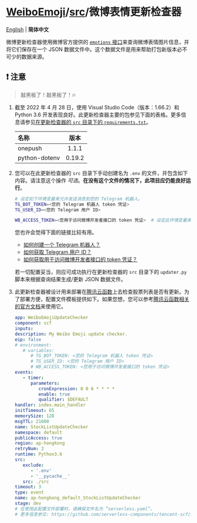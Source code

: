 # [WeiboEmoji](../../..)/[src](../)/微博表情更新检查器

[English](./README.md) | **简体中文**

微博更新检查器使用微博官方提供的 [`emotions` 接口](https://open.weibo.com/wiki/2/emotions)来查询微博表情图片信息，并将它们保存在一个 JSON 数据文件中。这个数据文件是用来帮助打包新版本必不可少的数据来源。

## ❗ 注意

> 敲黑板了！敲黑板了！🔥

1. 截至 2022 年 4 月 28 日，使用 Visual Studio Code（版本：1.66.2）和 Python 3.6 开发表现良好。此更新检查器主要的包参见下面的表格。更多信息请参见[在更新检查器的 `src` 目录下的 `requirements.txt`](./src/requirements.txt)。

   | 名称          |  版本  |
   | :------------ | :----: |
   | onepush       | 1.1.1  |
   | python-dotenv | 0.19.2 |

2. 您可以在此更新检查器的 `src` 目录下手动创建名为 `.env` 的文件，并包含如下内容。请注意这个操作 _可选_。**在没有这个文件的情况下，此项目应仍能良好运行**。

   ```sh
   # 设定如下环境变量来允许发送消息到您的 Telegram 机器人。
   TG_BOT_TOKEN=<您的 Telegram 机器人 token 凭证>
   TG_USER_ID=<您的 Telegram 用户 ID>

   WB_ACCESS_TOKEN=<您用于访问微博开发者接口的 token 凭证>  # 设定此环境变量来允许通过微博的接口查询数据。
   ```

   您也许会觉得下面的链接比较有用。

   - [如何创建一个 Telegram 机器人？](https://core.telegram.org/bots#3-how-do-i-create-a-bot)
   - [如何获取 Telegram 用户 ID？](https://bigone.zendesk.com/hc/en-us/articles/360008014894-How-to-get-the-Telegram-user-ID-)
   - [如何获取用于访问微博开发者接口的 token 凭证？](https://open.weibo.com/wiki/%E6%8E%88%E6%9D%83%E6%9C%BA%E5%88%B6)

   若一切配置妥当，则应可成功执行在更新检查器的 `src` 目录下的 `updater.py` 脚本来根据查询结果生成/更新 JSON 数据文件。

3. 此更新检查器被设计用来部署在[腾讯云函数](https://cloud.tencent.com/product/scf)上去检查股票列表是否有更新。为了部署方便，配置文件模板提供如下。如果您想，您可以参考[腾讯云函数相关的官方文档](https://cloud.tencent.com/document/product/583/44751)来使用它。

   ```YAML
   app: WeiboEmojiUpdateChecker
   component: scf
   inputs:
   description: My Weibo Emoji update checker.
   eip: false
   # environment:
      # variables:
         # TG_BOT_TOKEN: <您的 Telegram 机器人 token 凭证>
         # TG_USER_ID: <您的 Telegram 用户 ID>
         # WB_ACCESS_TOKEN: <您用于访问微博开发者接口的 token 凭证>
   events:
      - timer:
         parameters:
            cronExpression: 0 0 6 * * * *
            enable: true
            qualifier: $DEFAULT
   handler: index.main_handler
   initTimeout: 65
   memorySize: 128
   msgTTL: 21600
   name: StockListUpdateChecker
   namespace: default
   publicAccess: true
   region: ap-hongkong
   retryNum: 2
   runtime: Python3.6
   src:
      exclude:
         - '.env'
         - '__pycache__'
      src: ./src
   timeout: 3
   type: event
   name: ap-hongkong_default_StockListUpdateChecker
   stage: dev
   # 在使用此配置文件部署时，请确保文件名为 “serverless.yaml”。
   # 更多信息参见: https://github.com/serverless-components/tencent-scf/blob/master/docs/configure.md
   ```

